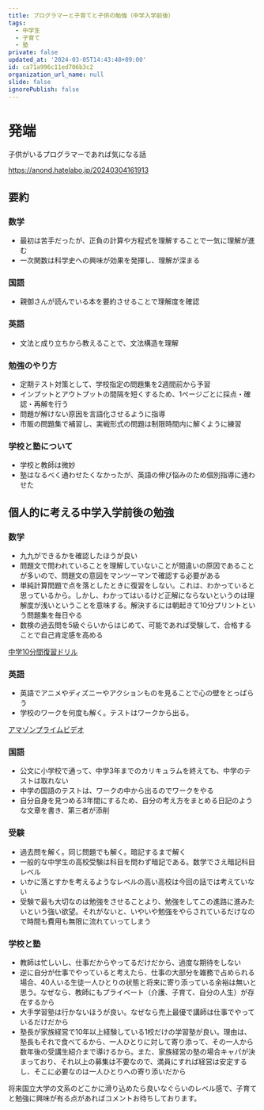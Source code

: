 ```yaml
---
title: プログラマーと子育てと子供の勉強（中学入学前後）
tags:
  - 中学生
  - 子育て
  - 塾
private: false
updated_at: '2024-03-05T14:43:48+09:00'
id: ca71a996c11ed706b3c2
organization_url_name: null
slide: false
ignorePublish: false
---
```

# 発端

子供がいるプログラマーであれば気になる話

https://anond.hatelabo.jp/20240304161913

## 要約

### 数学

- 最初は苦手だったが、正負の計算や方程式を理解することで一気に理解が進む
- 一次関数は科学史への興味が効果を発揮し、理解が深まる

### 国語

- 親御さんが読んでいる本を要約させることで理解度を確認

### 英語

- 文法と成り立ちから教えることで、文法構造を理解

### 勉強のやり方

- 定期テスト対策として、学校指定の問題集を2週間前から予習
- インプットとアウトプットの間隔を短くするため、1ページごとに採点・確認・再解を行う
- 問題が解けない原因を言語化させるように指導
- 市販の問題集で補習し、実戦形式の問題は制限時間内に解くように練習

### 学校と塾について
- 学校と教師は微妙
- 塾はなるべく通わせたくなかったが、英語の伸び悩みのため個別指導に通わせた

## 個人的に考える中学入学前後の勉強

### 数学
- 九九ができるかを確認したほうが良い
- 問題文で問われていることを理解していないことが間違いの原因であることが多いので、問題文の意図をマンツーマンで確認する必要がある
- 単純計算問題で点を落としたときに復習をしない。これは、わかっていると思っているから。しかし、わかってはいるけど正解にならないというのは理解度が浅いということを意味する。解決するには朝起きて10分プリントという問題集を毎日やる
- 数検の過去問を5級ぐらいからはじめて、可能であれば受験して、合格することで自己肯定感を高める

<a target="_blank" href="https://www.amazon.co.jp/%25E4%25B8%25AD%25E5%25AD%25A610%25E5%2588%2586%25E9%2596%2593%25E5%25BE%25A9%25E7%25BF%2592%25E3%2583%2589%25E3%2583%25AA%25E3%2583%25AB-%25E8%25A8%2588%25E7%25AE%25971%25E3%2580%259C3%25E5%25B9%25B4-%25E3%2582%25B5%25E3%2582%25AF%25E3%2582%25B5%25E3%2582%25AF%25E5%259F%25BA%25E7%25A4%258E%25E3%2583%2588%25E3%2583%25AC-%25E4%25B8%25AD%25E5%25AD%25A6%25E6%2595%2599%25E8%2582%25B2%25E7%25A0%2594%25E7%25A9%25B6%25E4%25BC%259A/dp/4424636178/ref=sr_1_5?__mk_ja_JP=%25E3%2582%25AB%25E3%2582%25BF%25E3%2582%25AB%25E3%2583%258A&amp;crid=1Y1XZEF5SHZNT&amp;dib=eyJ2IjoiMSJ9.wrMqPGOTeNcHoO0LqEP0ji3-IQCdcjo71vr47u-pEYyfmJZMrdDcuqQbz4tzZeZENSfQQF4GJPQU-O5BwDkz202puZ8KMGgJI5BOjFGxdH3VeDnvcmp_TG6h9vdHamyQkBP2kGBsbvykYJ02SaXnbkvInGcSia9x2NIAoYKPchumCSTVXXBV6442wnKwLXVL3-hcwAjBwTZLHAzezXjyE8iEJloisrNSKzRipRoN0C4iUXq7SKlMNL_Iv-TIUsqDrmeZwibHrz--T6uskTQXxURfVxxMpPGxJTg3DRyoQzQ.tVUl6m5RVPDNRvkLtL8YbcYED2EJL1k-KRf-eas9XaU&amp;dib_tag=se&amp;keywords=10%25E5%2588%2586%25E8%25A8%2588%25E7%25AE%2597&amp;qid=1709616032&amp;sprefix=10%25E5%2588%2586+%25E8%25A8%2588%25E7%25AE%2597%252Caps%252C176&amp;sr=8-5&_encoding=UTF8&tag=amacebi-22&linkCode=ur2&linkId=c8e7138eccfa45c5b6c6d538e35fd2ac&camp=247&creative=1211">中学10分間復習ドリル</a>


### 英語
- 英語でアニメやディズニーやアクションものを見ることで心の壁をとっぱらう
- 学校のワークを何度も解く。テストはワークから出る。

<a target="_blank" href="https://www.amazon.co.jp/gp/video/storefront?&_encoding=UTF8&tag=amacebi-22&linkCode=ur2&linkId=94164f9930322ff21ef96e37786dbde9&camp=247&creative=1211">アマゾンプライムビデオ</a>

### 国語
- 公文に小学校で通って、中学3年までのカリキュラムを終えても、中学のテストは取れない
- 中学の国語のテストは、ワークの中から出るのでワークをやる
- 自分自身を見つめる3年間にするため、自分の考え方をまとめる日記のような文章を書き、第三者が添削


### 受験
- 過去問を解く。同じ問題でも解く。暗記するまで解く
- 一般的な中学生の高校受験は科目を問わず暗記である。数学でさえ暗記科目レベル
- いかに落とすかを考えるようなレベルの高い高校は今回の話では考えていない
- 受験で最も大切なのは勉強をさせることより、勉強をしてこの進路に進みたいという強い欲望。それがないと、いやいや勉強をやらされているだけなので時間も費用も無限に流れていってしまう


### 学校と塾
- 教師は忙しいし、仕事だからやってるだけだから、過度な期待をしない
- 逆に自分が仕事でやっていると考えたら、仕事の大部分を雑務で占められる場合、40人いる生徒一人ひとりの状態と将来に寄り添っている余裕は無いと思う。なぜなら、教師にもプライベート（介護、子育て、自分の人生）が存在するから
- 大手学習塾は行かないほうが良い。なぜなら売上最優で講師は仕事でやっているだけだから
- 塾長が家族経営で10年以上経験している1校だけの学習塾が良い。理由は、塾長もそれで食べてるから、一人ひとりに対して寄り添って、その一人から数年後の受講生紹介まで導けるから。また、家族経営の塾の場合キャパが決まっており、それ以上の募集は不要なので、満員にすれば経営は安定するし、そこに必要なのは一人ひとりへの寄り添いだから


将来国立大学の文系のどこかに滑り込めたら良いなぐらいのレベル感で、子育てと勉強に興味が有る点があればコメントお待ちしております。

